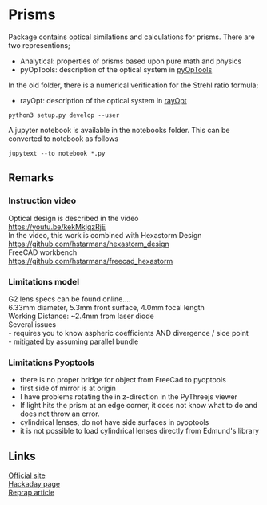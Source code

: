 # Prisms

Package contains optical similations and calculations for prisms.
There are two representions;
 - Analytical:  properties of prisms based upon pure math and physics
 - pyOpTools: description of the optical system in [pyOpTools](https://github.com/cihologramas/pyoptools)

In the old folder, there is a numerical verification for the Strehl ratio formula;
 - rayOpt: description of the optical system in [rayOpt](https://github.com/jordens/rayopt)

```console
python3 setup.py develop --user
```
A jupyter notebook is available in the notebooks folder.
This can be converted to notebook as follows
```console
jupytext --to notebook *.py
```

## Remarks

### Instruction video
Optical design is described in the video  
https://youtu.be/kekMkjqzRjE  
In the video, this work is combined with
Hexastorm Design  
https://github.com/hstarmans/hexastorm_design  
FreeCAD workbench  
https://github.com/hstarmans/freecad_hexastorm  

### Limitations model
G2 lens specs can be found online....  
  6.33mm diameter, 5.3mm front surface, 4.0mm focal length  
Working Distance: ~2.4mm from laser diode  
Several issues  
    - requires you to know aspheric coefficients AND divergence / sice point  
    - mitigated by assuming parallel bundle  

### Limitations Pyoptools
 - there is no proper bridge for object from FreeCad to pyoptools
 - first side of mirror is at origin
 - I have problems rotating the in z-direction in the PyThreejs viewer
 - If light hits the prism at an edge corner, it does not know what to do and does not throw an error.
 - cylindrical lenses, do not have side surfaces in pyoptools
 - it is not possible to load cylindrical lenses directly from Edmund's library

## Links
[Official site](https://www.hexastorm.com/)  
[Hackaday page](https://hackaday.io/project/21933-open-hardware-transparent-polygon-scanner)  
[Reprap article](https://reprap.org/wiki/Transparent_Polygon_Scanning)  
